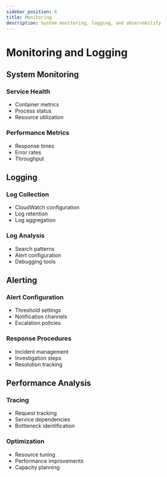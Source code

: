 ```yaml
---
sidebar_position: 6
title: Monitoring
description: System monitoring, logging, and observability
---
```


# Monitoring and Logging

## System Monitoring

### Service Health
- Container metrics
- Process status
- Resource utilization

### Performance Metrics
- Response times
- Error rates
- Throughput

## Logging

### Log Collection
- CloudWatch configuration
- Log retention
- Log aggregation

### Log Analysis
- Search patterns
- Alert configuration
- Debugging tools

## Alerting

### Alert Configuration
- Threshold settings
- Notification channels
- Escalation policies

### Response Procedures
- Incident management
- Investigation steps
- Resolution tracking

## Performance Analysis

### Tracing
- Request tracking
- Service dependencies
- Bottleneck identification

### Optimization
- Resource tuning
- Performance improvements
- Capacity planning 